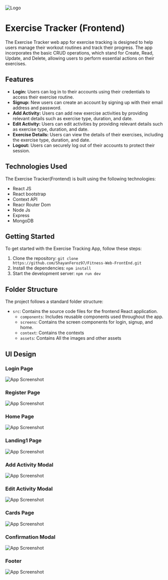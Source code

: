 
![Logo](https://res.cloudinary.com/dn7vh30yd/image/upload/v1685461773/getfit_club-high-resolution-logo-color-on-transparent-background_yyofoe.png)
# Exercise Tracker (Frontend) 

The Exercise Tracker web app for exercise tracking is designed to help users manage their workout routines and track their progress. The app incorporates the basic CRUD operations, which stand for Create, Read, Update, and Delete, allowing users to perform essential actions on their exercises.








## Features

- **Login:** Users can log in to their accounts using their credentials to access their exercise routine.
- **Signup:** New users can create an account by signing up with their email address and password.
- **Add Activity:** Users can add new exercise activities by providing relevant details such as exercise type, duration, and date.
- **Edit Activity:** Users can edit activities by providing relevant details such as exercise type, duration, and date.
- **Exercise Details:** Users can view the details of their exercises, including the exercise type, duration, and date.
- **Logout:** Users can securely log out of their accounts to protect their session.

## Technologies Used

The Exercise Tracker(Frontend) is built using the following technologies:

- React JS 
- React bootstrap
- Context API
- Reacr Router Dom 
- Node Js 
- Express 
- MongoDB 

## Getting Started

To get started with the Exercise Tracking App, follow these steps:

1. Clone the repository: `git clone https://github.com/ShayanFeroz97/Fitness-Web-FrontEnd.git`
2. Install the dependencies: `npm install`
3. Start the development server: `npm run dev`

## Folder Structure

The project follows a standard folder structure:

- `src`: Contains the source code files for the frontend React application.
  - `components`: Includes reusable components used throughout the app.
  - `screens`: Contains the screen components for login, signup, and home.
  - `context`: Contains the contexts 
  - `assets`: Contains All the images and other assets 


## UI Design


### Login Page

![App Screenshot](https://res.cloudinary.com/dn7vh30yd/image/upload/v1685460699/Login_xf4dci.png)

### Register Page 

![App Screenshot](https://res.cloudinary.com/dn7vh30yd/image/upload/v1685460699/Register_r0ejhg.png)

### Home Page

![App Screenshot](https://res.cloudinary.com/dn7vh30yd/image/upload/v1685460698/Home_kdx6ix.png)

### Landing1 Page

![App Screenshot](https://res.cloudinary.com/dn7vh30yd/image/upload/v1685460698/Landing1_tbaubw.png)

### Add Activity Modal

![App Screenshot](https://res.cloudinary.com/dn7vh30yd/image/upload/v1685460698/Add_Activity_Modal_rdqr0p.png)

### Edit Activity Modal

![App Screenshot](https://res.cloudinary.com/dn7vh30yd/image/upload/v1685460698/Edit_Activity_Modal_evyqgs.png)

### Cards Page

![App Screenshot](https://res.cloudinary.com/dn7vh30yd/image/upload/v1685460698/Cards_crvnhn.png)

### Confirmation Modal 

![App Screenshot](https://res.cloudinary.com/dn7vh30yd/image/upload/v1685460697/Confirmation_Modal_bb0fqx.png)

### Footer 

![App Screenshot](https://res.cloudinary.com/dn7vh30yd/image/upload/v1685460697/Footer_vajgrg.png)


